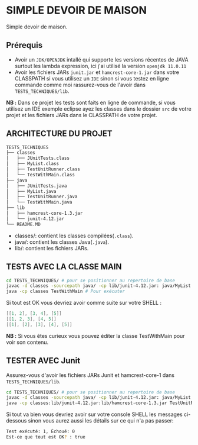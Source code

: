 # SIMPLE DEVOIR DE MAISON

Simple devoir de maison.

## Prérequis

- Avoir un `JDK/OPENJDK` intallé qui supporte les versions récentes de JAVA surtout les lambda expression, ici j'ai utilisé la version `openjdk 11.0.11`
- Avoir les fichiers JARs `junit.jar` et `hamcrest-core-1.jar` dans votre CLASSPATH si vous utilisez un `IDE` sinon si vous testez en ligne commande comme moi rassurez-vous de l'avoir dans `TESTS_TECHNIQUES/lib`.

**NB :** Dans ce projet les tests sont faits en ligne de commande, si vous utilisez un IDE exemple eclipse ayez les classes dans le dossier `src` de votre projet et les fichiers JARs dans le CLASSPATH de votre projet.

## ARCHITECTURE DU PROJET

```sh
TESTS_TECHNIQUES
├── classes
│   ├── JUnitTests.class
│   ├── MyList.class
│   ├── TestUnitRunner.class
│   └── TestWithMain.class
├── java
│   ├── JUnitTests.java
│   ├── MyList.java
│   ├── TestUnitRunner.java
│   └── TestWithMain.java
├── lib
│   ├── hamcrest-core-1.3.jar
│   └── junit-4.12.jar
└── README.MD
```

- classes/: contient les classes compilées(`.class`).
- java/: contient les classes Java(`.java`).
- lib/: contient les fichiers JARs.

## TESTS AVEC LA CLASSE MAIN

```sh
cd TESTS_TECHNIQUES/ # pour se positionner au repertoire de base
javac -d classes -sourcepath java/ -cp lib/junit-4.12.jar: java/MyList.java java/TestWithMain.java java/JUnitTests.java java/TestUnitRunner.java # Pour compiler tout le necessaire
java -cp classes TestWithMain # Pour exécuter
```

Si tout est OK vous devriez avoir comme suite sur votre SHELL :

```Java
[[1, 2], [3, 4], [5]]
[[1, 2, 3], [4, 5]]
[[1], [2], [3], [4], [5]]
```

**NB :** Si vous êtes curieux vous pouvez éditer la classe TestWithMain pour voir son contenu.

## TESTER AVEC Junit

Assurez-vous d'avoir les fichiers JARs Junit et hamcrest-core-1 dans `TESTS_TECHNIQUES/lib`.

```sh
cd TESTS_TECHNIQUES/ # pour se positionner au repertoire de base
javac -d classes -sourcepath java/ -cp lib/junit-4.12.jar: java/MyList.java java/TestWithMain.java java/JUnitTests.java java/TestUnitRunner.java # Pour compiler tout le necessaire
java -cp classes:lib/junit-4.12.jar:lib/hamcrest-core-1.3.jar TestUnitRunner # pour exécuter
```

Si tout va bien vous devriez avoir sur votre console SHELL les messages ci-dessous sinon vous aurez aussi les détails sur ce qui n'a pas passer:

```sh
Test exécuté: 1, Échoué: 0
Est-ce que tout est OK? : true
```
